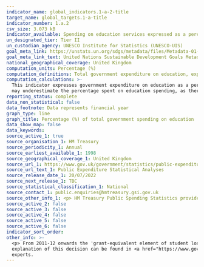 ```yaml
---
indicator_name: global_indicators.1-a-2-title
target_name: global_targets.1-a-title
indicator_number: 1.a.2
csv_size: 3.073 kB
indicator_available: Spending on education services expressed as a percentage of total government expenditure.
un_designated_tier: Tier II
un_custodian_agency: UNESCO Institute for Statistics (UNESCO-UIS)
goal_meta_link: https://unstats.un.org/sdgs/metadata/files/Metadata-01-0a-02.pdf
goal_meta_link_text: United Nations Sustainable Development Goals Metadata (PDF 894 KB)
national_geographical_coverage: United Kingdom
computation_units: Percentage (%) 
computation_definitions: Total government expenditure on education, expressed as a percentage of total general government expenditure on all sectors.
computation_calculations: >-
  This indicator expresses government expenditure on education as a percentage of total government expenditure. Public Sector Expenditure is used instead of Total Managed Expenditure (TMS) as the total of government expenditure. This is because using the total education figure divided TMS
  may underestimate the percentage spent on education spending, as there could be some education spending in the Accounting Adjustments that hasn’t been or can’t be allocated by function.
reporting_status: complete
data_non_statistical: false
data_footnote: Data represents financial year
graph_type: line
graph_title: Percentage (%) of total government spending on education
data_show_map: false
data_keywords:
source_active_1: true
source_organisation_1: HM Treasury
source_periodicity_1: Annual
source_earliest_available_1: 1998
source_geographical_coverage_1: United Kingdom
source_url_1: https://www.gov.uk/government/statistics/public-expenditure-statistical-analyses-2022
source_url_text_1: Public Expenditure Statistical Analyses
source_release_date_1: 20/07/2022
source_next_release_1: TBC
source_statistical_classification_1: National
source_contact_1: public.enquiries@hmtreasury.gsi.gov.uk
source_other_info_1: <p> HM Treasury Public Spending Statistics provide a range of information about public spending.</p> <p> This data is from table 4_2 in PESA 2021 Chapter 4 tables.</p>
source_active_2: false
source_active_3: false
source_active_4: false
source_active_5: false
source_active_6: false
indicator_sort_order: 
other_info: >-
  <p> From 2011-12 onwards the 'grant-equivalent element of student loans' is no longer part of the Total Expenditure on Services (TES) framework and has therefore been removed from the Education function. Therefore figures are not directly comparable between 2010-11 and 2011-12. A full
  explanation of this decision can be found in <a href="https://www.gov.uk/government/statistics/public-expenditure-statistical-analyses-2016">PESA 2016 Annex E</a>. </p> Data follows the UN specification for this indicator. This indicator has been identified in collaboration with topic
  experts.
---
```

